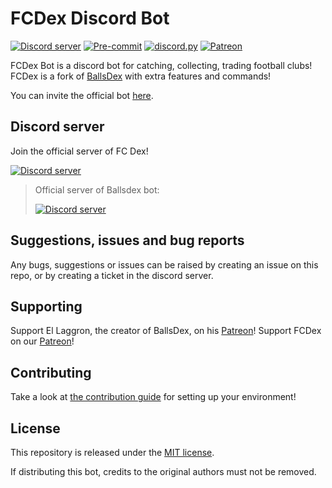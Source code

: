 # FCDex Discord Bot

[![Discord server](https://img.shields.io/discord/1152750129351237642)](https://discord.gg/4yBPU2UwWA)
[![Pre-commit](https://github.com/laggron42/BallsDex-DiscordBot/actions/workflows/pre-commit.yml/badge.svg)](https://github.com/highschoolcrackhead/FCDex-DiscordBot/actions/workflows/pre-commit.yml)
[![discord.py](https://img.shields.io/badge/discord-py-blue.svg)](https://github.com/Rapptz/discord.py)
[![Patreon](https://img.shields.io/badge/Patreon-donate-orange.svg)](https://patreon.com/fcdex)

FCDex Bot is a discord bot for catching, collecting, trading football clubs! FCDex is a fork of [BallsDex](https://github.com/Ballsdex-Team/BallsDex-DiscordBot) with extra features and commands!

You can invite the official bot [here](https://discord.com/oauth2/authorize?client_id=1165507477975093308&scope=applications.commands+bot&permissions=116800).

## Discord server

Join the official server of FC Dex!

[![Discord server](https://discord.com/api/guilds/1152750129351237642/embed.png?style=banner3)](https://discord.gg/4yBPU2UwWA)

> Official server of Ballsdex bot:
> 
> [![Discord server](https://discord.com/api/guilds/1049118743101452329/embed.png?style=banner2)](https://discord.gg/Qn2Rkdkxwc)

## Suggestions, issues and bug reports

Any bugs, suggestions or issues can be raised by creating an issue on this repo, or by creating a ticket in the discord server.

## Supporting

Support El Laggron, the creator of BallsDex, on his [Patreon](https://patreon.com/retke)!
Support FCDex on our [Patreon](https://patreon.com/fcdex)!

## Contributing

Take a look at [the contribution guide](CONTRIBUTING.md) for setting up your environment!

## License

This repository is released under the [MIT license](https://opensource.org/licenses/MIT).

If distributing this bot, credits to the original authors must not be removed.
